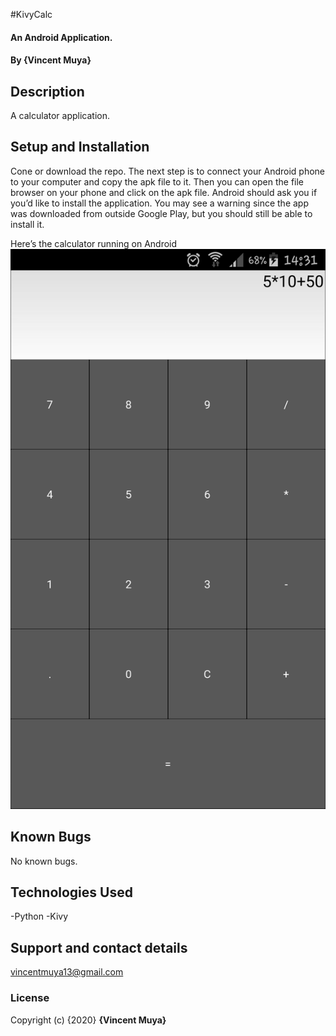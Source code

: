 #KivyCalc

#### An Android Application.

#### By **{Vincent Muya}**

## Description

A calculator application.

## Setup and Installation
Cone or download the repo. The next step is to connect your Android phone to your computer and copy the apk file to it. Then you can open the file browser on your phone and click on the apk file. Android should ask you if you’d like to install the application. You may see a warning since the app was downloaded from outside Google Play, but you should still be able to install it.

Here’s the calculator running on Android 
![Image description](kvCalc.png)
## Known Bugs

No known bugs.

## Technologies Used

-Python
-Kivy


## Support and contact details

vincentmuya13@gmail.com

### License

Copyright (c) {2020} **{Vincent Muya}**
